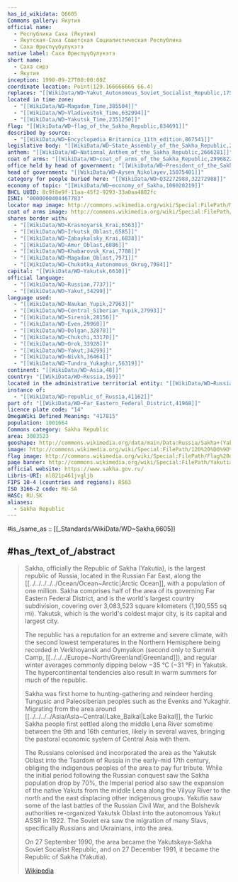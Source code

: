 ```yaml
---
has_id_wikidata: Q6605
Commons gallery: Якутия
official name:
  - Республика Саха (Якутия)
  - Якутская-Саха Советская Социалистическая Республика
  - Саха Өрөспүүбүлүкэтэ
native label: Саха Өрөспүүбүлүкэтэ
short name:
  - Саха сирэ
  - Якутия
inception: 1990-09-27T00:00:00Z
coordinate location: Point(129.166666666 66.4)
replaces: "[[WikiData/WD~Yakut_Autonomous_Soviet_Socialist_Republic,175755]]"
located in time zone:
  - "[[WikiData/WD~Magadan_Time,385504]]"
  - "[[WikiData/WD~Vladivostok_Time,632994]]"
  - "[[WikiData/WD~Yakutsk_Time,2351250]]"
flag: "[[WikiData/WD~flag_of_the_Sakha_Republic,834691]]"
described by source:
  - "[[WikiData/WD~Encyclopædia_Britannica_11th_edition,867541]]"
legislative body: "[[WikiData/WD~State_Assembly_of_the_Sakha_Republic,2037704]]"
anthem: "[[WikiData/WD~National_Anthem_of_the_Sakha_Republic,2666281]]"
coat of arms: "[[WikiData/WD~coat_of_arms_of_the_Sakha_Republic,2996822]]"
office held by head of government: "[[WikiData/WD~President_of_the_Sakha_Republic,4139090]]"
head of government: "[[WikiData/WD~Aysen_Nikolayev,15075401]]"
category for people buried here: "[[WikiData/WD~Q32272988,32272988]]"
economy of topic: "[[WikiData/WD~economy_of_Sakha,106020219]]"
BHCL UUID: 8c9f8e9f-11aa-45f2-9293-33a0aa4882fc
ISNI: "0000000404467783"
locator map image: http://commons.wikimedia.org/wiki/Special:FilePath/Map%20of%20Russia%20%282014%E2%80%932022%29%20-%20Sakha%20%28Yakutia%29.svg
coat of arms image: http://commons.wikimedia.org/wiki/Special:FilePath/Coat%20of%20arms%20of%20Sakha.svg
shares border with:
  - "[[WikiData/WD~Krasnoyarsk_Krai,6563]]"
  - "[[WikiData/WD~Irkutsk_Oblast,6585]]"
  - "[[WikiData/WD~Zabaykalsky_Krai,6838]]"
  - "[[WikiData/WD~Amur_Oblast,6886]]"
  - "[[WikiData/WD~Khabarovsk_Krai,7788]]"
  - "[[WikiData/WD~Magadan_Oblast,7971]]"
  - "[[WikiData/WD~Chukotka_Autonomous_Okrug,7984]]"
capital: "[[WikiData/WD~Yakutsk,6610]]"
official language:
  - "[[WikiData/WD~Russian,7737]]"
  - "[[WikiData/WD~Yakut,34299]]"
language used:
  - "[[WikiData/WD~Naukan_Yupik,27963]]"
  - "[[WikiData/WD~Central_Siberian_Yupik,27993]]"
  - "[[WikiData/WD~Sirenik,28156]]"
  - "[[WikiData/WD~Even,29960]]"
  - "[[WikiData/WD~Dolgan,32878]]"
  - "[[WikiData/WD~Chukchi,33170]]"
  - "[[WikiData/WD~Orok,33928]]"
  - "[[WikiData/WD~Yakut,34299]]"
  - "[[WikiData/WD~Nivkh,36464]]"
  - "[[WikiData/WD~Tundra_Yukaghir,56319]]"
continent: "[[WikiData/WD~Asia,48]]"
country: "[[WikiData/WD~Russia,159]]"
located in the administrative territorial entity: "[[WikiData/WD~Russia,159]]"
instance of:
  - "[[WikiData/WD~republic_of_Russia,41162]]"
part of: "[[WikiData/WD~Far_Eastern_Federal_District,41968]]"
licence plate code: "14"
OmegaWiki Defined Meaning: "417815"
population: 1001664
Commons category: Sakha Republic
area: 3083523
geoshape: http://commons.wikimedia.org/data/main/Data:Russia/Sakha+(Yakutia).map
image: http://commons.wikimedia.org/wiki/Special:FilePath/120%20%D0%9D%D0%B0%20%D1%81%D1%82%D0%BE%D1%8F%D0%BD%D0%BA%D0%B5%20%D0%B2%20%D1%83%D1%81%D1%82%D1%8C%D0%B5%20%D1%80%D0%B5%D0%BA%D0%B8%20%D0%A3%D1%80%D0%B0.jpg
flag image: http://commons.wikimedia.org/wiki/Special:FilePath/Flag%20of%20Sakha.svg
page banner: http://commons.wikimedia.org/wiki/Special:FilePath/Yakutia%20banner%20Sinyaya.jpg
official website: https://www.sakha.gov.ru/
Libris-URI: nl021p461jvgljb
FIPS 10-4 (countries and regions): RS63
ISO 3166-2 code: RU-SA
HASC: RU.SK
aliases:
  - Sakha Republic
---
```


#is_/same_as :: [[_Standards/WikiData/WD~Sakha,6605]] 


## #has_/text_of_/abstract 


> Sakha, officially the Republic of Sakha (Yakutia), is the largest republic of Russia, located in the Russian Far East, along the [[../../../../../Ocean/Ocean~Arctic|Arctic Ocean]], with a population of one million. Sakha comprises half of the area of its governing Far Eastern Federal District, and is the world's largest country subdivision, covering over 3,083,523 square kilometers (1,190,555 sq mi). Yakutsk, which is the world's coldest major city, is its capital and largest city.
>
> The republic has a reputation for an extreme and severe climate, with the second lowest temperatures in the Northern Hemisphere being recorded in Verkhoyansk and Oymyakon (second only to Summit Camp, [[../../../Europe~North/Greenland|Greenland]]), and regular winter averages commonly dipping below −35 °C (−31 °F) in Yakutsk. The hypercontinental tendencies also result in warm summers for much of the republic.
>
> Sakha was first home to hunting-gathering and reindeer herding Tungusic and Paleosiberian peoples such as the Evenks and Yukaghir. Migrating from the area around [[../../../../Asia/Asia~Central/Lake_Baikal|Lake Baikal]], the Turkic Sakha people first settled along the middle Lena River sometime between the 9th and 16th centuries, likely in several waves, bringing the pastoral economic system of Central Asia with them.
>
> The Russians colonised and incorporated the area as the Yakutsk Oblast into the Tsardom of Russia in the early-mid 17th century, obliging the indigenous peoples of the area to pay fur tribute. While the initial period following the Russian conquest saw the Sakha population drop by 70%, the Imperial period also saw the expansion of the native Yakuts from the middle Lena along the Vilyuy River to the north and the east displacing other indigenous groups. Yakutia saw some of the last battles of the Russian Civil War, and the Bolshevik authorities re-organized Yakutsk Oblast into the autonomous Yakut ASSR in 1922. The Soviet era saw the migration of many Slavs, specifically Russians and Ukrainians, into the area.
>
> On 27 September 1990, the area became the Yakutskaya-Sakha Soviet Socialist Republic, and on 27 December 1991, it became the Republic of Sakha (Yakutia).
>
> [Wikipedia](https://en.wikipedia.org/wiki/Sakha%20Republic) 

